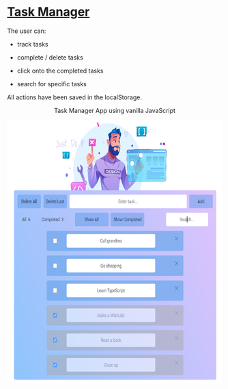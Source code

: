 # <a href='https://github.com/PetrovaValerie/task-manager'> Task Manager </a> 

  <!-- DESCRIPTION -->
  
The user can:

- track tasks

- complete / delete tasks

- click onto the completed tasks

- search for specific tasks

All actions have been saved in the localStorage. 

<div align="center">
  
Task Manager App using vanilla JavaScript
   
<!--   <img src="img/overview.png" alt="TaskTrackerImg" width="875" height="665" align="center"/> -->
  <img src="img/overview.png" alt="TaskTrackerImg" width="835" height="615" align="center"/>
</div>
  
  

